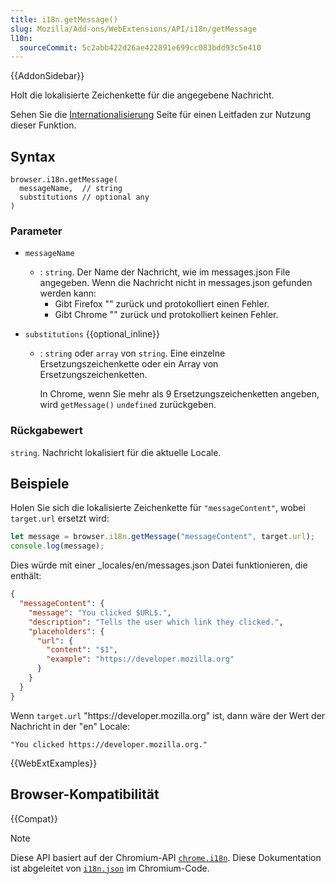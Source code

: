 ```yaml
---
title: i18n.getMessage()
slug: Mozilla/Add-ons/WebExtensions/API/i18n/getMessage
l10n:
  sourceCommit: 5c2abb422d26ae422891e699cc083bdd93c5e410
---
```


{{AddonSidebar}}

Holt die lokalisierte Zeichenkette für die angegebene Nachricht.

Sehen Sie die [Internationalisierung](/de/docs/Mozilla/Add-ons/WebExtensions/Internationalization) Seite für einen Leitfaden zur Nutzung dieser Funktion.

## Syntax

```js-nolint
browser.i18n.getMessage(
  messageName,  // string
  substitutions // optional any
)
```

### Parameter

- `messageName`
  - : `string`. Der Name der Nachricht, wie im messages.json File angegeben. Wenn die Nachricht nicht in messages.json gefunden werden kann:
    - Gibt Firefox "" zurück und protokolliert einen Fehler.
    - Gibt Chrome "" zurück und protokolliert keinen Fehler.

- `substitutions` {{optional_inline}}
  - : `string` oder `array` von `string`. Eine einzelne Ersetzungszeichenkette oder ein Array von Ersetzungszeichenketten.

    In Chrome, wenn Sie mehr als 9 Ersetzungszeichenketten angeben, wird `getMessage()` `undefined` zurückgeben.

### Rückgabewert

`string`. Nachricht lokalisiert für die aktuelle Locale.

## Beispiele

Holen Sie sich die lokalisierte Zeichenkette für `"messageContent"`, wobei `target.url` ersetzt wird:

```js
let message = browser.i18n.getMessage("messageContent", target.url);
console.log(message);
```

Dies würde mit einer \_locales/en/messages.json Datei funktionieren, die enthält:

```json
{
  "messageContent": {
    "message": "You clicked $URL$.",
    "description": "Tells the user which link they clicked.",
    "placeholders": {
      "url": {
        "content": "$1",
        "example": "https://developer.mozilla.org"
      }
    }
  }
}
```

Wenn `target.url` "https\://developer.mozilla.org" ist, dann wäre der Wert der Nachricht in der "en" Locale:

```plain
"You clicked https://developer.mozilla.org."
```

{{WebExtExamples}}

## Browser-Kompatibilität

{{Compat}}

> [!NOTE]
> Diese API basiert auf der Chromium-API [`chrome.i18n`](https://developer.chrome.com/docs/extensions/reference/api/i18n#method-getMessage). Diese Dokumentation ist abgeleitet von [`i18n.json`](https://chromium.googlesource.com/chromium/src/+/refs/heads/main/extensions/common/api/i18n.json) im Chromium-Code.
